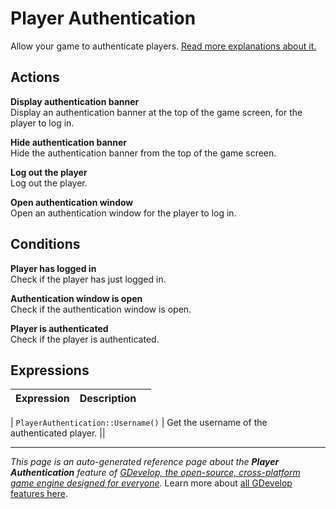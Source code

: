 # Player Authentication

Allow your game to authenticate players. [Read more explanations about it.](https://wiki.gdevelop.io/gdevelop5/all-features/player-authentication)

## Actions

**Display authentication banner**  
Display an authentication banner at the top of the game screen, for the player to log in.

**Hide authentication banner**  
Hide the authentication banner from the top of the game screen.

**Log out the player**  
Log out the player.

**Open authentication window**  
Open an authentication window for the player to log in.

## Conditions

**Player has logged in**  
Check if the player has just logged in.

**Authentication window is open**  
Check if the authentication window is open.

**Player is authenticated**  
Check if the player is authenticated.

## Expressions

| Expression | Description |  |
|-----|-----|-----|

| `PlayerAuthentication::Username()` | Get the username of the authenticated player. ||

---
*This page is an auto-generated reference page about the **Player Authentication** feature of [GDevelop, the open-source, cross-platform game engine designed for everyone](https://gdevelop.io/).* Learn more about [all GDevelop features here](/gdevelop5/all-features).